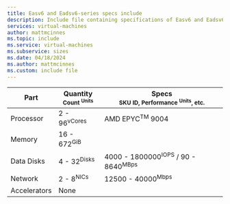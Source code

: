```yaml
---
title: Easv6 and Eadsv6-series specs include
description: Include file containing specifications of Easv6 and Eadsv6-series VM sizes.
services: virtual-machines
author: mattmcinnes
ms.topic: include
ms.service: virtual-machines
ms.subservice: sizes
ms.date: 04/18/2024
ms.author: mattmcinnes
ms.custom: include file
---
```

| Part | Quantity <br><sup>Count <sup>Units | Specs <br><sup>SKU ID, Performance <sup>Units</sup>, etc.  |
|---|---|---|
| Processor        | 2 - 96<sup>vCores    | AMD EPYC<sup>TM</sup> 9004  |
| Memory           | 16 - 672<sup>GiB      |                                                 |
| Data Disks       | 4 - 32<sup>Disks     | 4000 - 1800000<sup>IOPS</sup> / 90 - 8640<sup>MBps  |
| Network          | 2 - 8<sup>NICs       | 12500 - 40000<sup>Mbps                          |
| Accelerators     | None                 |                                                 |
